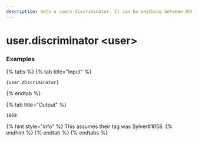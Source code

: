 ```yaml
---
description: Gets a users discriminator. It can be anything between 0001 - 9999
---
```


# user.discriminator <user\>

### Examples

{% tabs %}
{% tab title="Input" %}

```text
{user.discriminator}
```

{% endtab %}

{% tab title="Output" %}

```text
1058
```

{% hint style="info" %}
This assumes their tag was Sylver#1058.
{% endhint %}
{% endtab %}
{% endtabs %}
